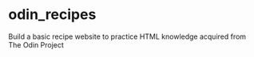 # odin_recipes
Build a basic recipe website to practice HTML knowledge acquired from The Odin Project
